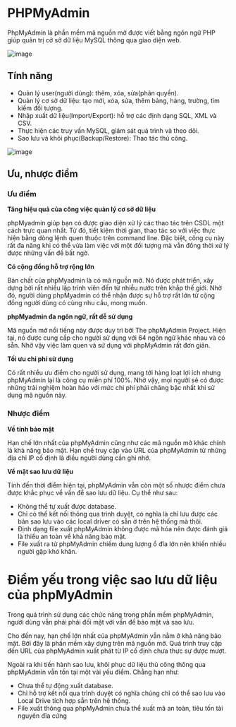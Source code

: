 # PHPMyAdmin

PhpMyAdmin là phần mềm mã nguồn mở được viết bằng ngôn ngữ PHP giúp quản trị cở sở dữ liệu MySQL thông qua giao diện web. 

![image](https://user-images.githubusercontent.com/111716161/191202445-bb134896-fa77-4a3c-b67e-c2c7a55ad08a.png)

## Tính năng

- Quản lý user(người dùng): thêm, xóa, sửa(phân quyền).
- Quản lý cơ sở dữ liệu: tạo mới, xóa, sửa, thêm bảng, hàng, trường, tìm kiếm đối tượng.
- Nhập xuất dữ liệu(Import/Export): hỗ trợ các định dạng SQL, XML và CSV.
- Thực hiện các truy vấn MySQL, giám sát quá trình và theo dõi.
- Sao lưu và khôi phục(Backup/Restore): Thao tác thủ công.

![image](https://user-images.githubusercontent.com/111716161/191209758-7eec41c9-5de7-420b-9426-1271954458e2.png)

## Ưu, nhược điểm 

### Ưu điểm

**Tăng hiệu quả của công việc quản lý cơ sở dữ liệu**

phpMyadmin giúp bạn có được giao diện xử lý các thao tác trên CSDL một cách trực quan nhất. Từ đó, tiết kiệm thời gian, thao tác so với việc thực hiện bằng dòng lệnh quen thuộc trên command line. Đặc biệt, công cụ này rất đa năng khi có thể vừa làm việc với một đối tượng mà vẫn đồng thời xử lý được những vấn đề bất ngờ.

**Có cộng đồng hỗ trợ rộng lớn**

Bản chất của phpMyadmin là có mã nguồn mở. Nó được phát triển, xây dựng bởi rất nhiều lập trình viên đến từ nhiều nước trên khắp thế giới. Nhờ đó, người dùng phpMyadmin có thể nhận được sự hỗ trợ rất lớn từ cộng đồng người dùng có cùng nhu cầu, mong muốn.

**phpMyadmin đa ngôn ngữ, rất dễ sử dụng**

Mã nguồn mở nổi tiếng này được duy trì bởi The phpMyAdmin Project. Hiện tại, nó được cung cấp cho người sử dụng với 64 ngôn ngữ khác nhau và có sẵn. Nhờ vậy việc làm quen và sử dụng với phpMyAdmin rất đơn giản.

**Tối ưu chi phí sử dụng**

Có rất nhiều ưu điểm cho người sử dụng, mang tới hàng loạt lợi ích nhưng phpMyAdmin lại là công cụ miễn phí 100%. Nhờ vậy, mọi người sẽ có được những trải nghiệm hoàn hảo với mức chi phí phải chăng bậc nhất khi sử dụng mã nguồn này.

### Nhược điểm

**Về tính bảo mật**

Hạn chế lớn nhất của phpMyAdmin cũng như các mã nguồn mở khác chính là khả năng bảo mật. Hạn chế truy cập vào URL của phpMyAdmin từ những địa chỉ IP cố định là điều người dùng cần ghi nhớ.

**Về mặt sao lưu dữ liệu**

Tính đến thời điểm hiện tại, phpMyAdmin vẫn còn một số nhược điểm chưa được khắc phục về vấn đề sao lưu dữ liệu. Cụ thể như sau:

- Không thể tự xuất được database.
- Chỉ có thể kết nối thông qua trình duyệt, có nghĩa là chỉ lưu được các bản sao lưu vào các local driver có sẵn ở trên hệ thống mà thôi.
- Định dạng file xuất phpMyAdmin không được mã hóa nên được đánh giá là thiếu an toàn về khả năng bảo mật.
- File xuất ra từ phpMyAdmin chiếm dung lượng ổ đĩa lớn nên khiến nhiều người gặp khó khăn.

# Điểm yếu trong việc sao lưu dữ liệu của phpMyAdmin

Trong quá trình sử dụng các chức năng trong phần mềm phpMyAdmin, người dùng vẫn phải phải đối mặt với vấn đề bảo mật và sao lưu.

Cho đến nay, hạn chế lớn nhất của phpMyAdmin vẫn nằm ở khả năng bảo mật. Bởi đây là phần mềm xây dựng trên mã nguồn mở. Quá trình truy cập đến URL của phpMyAdmin xuất phát từ IP cố định chưa thực sự được mượt.

Ngoài ra khi tiến hành sao lưu, khôi phục dữ liệu thủ công thông qua phpMyAdmin vẫn tồn tại một vài yếu điểm. Chẳng hạn như:

- Chưa thể tự động xuất database.
- Chỉ hỗ trợ kết nối qua trình duyệt có nghĩa chúng chỉ có thể sao lưu vào Local Drive tích hợp sẵn trên hệ thống.
- File xuất thông qua phpMyAdmin chưa thể xuất mã an toàn, tiêu tốn tài nguyên đĩa cứng 

